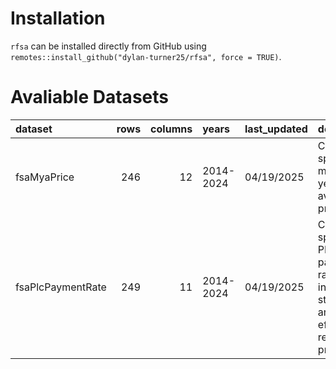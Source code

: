 
<!-- README.md is generated from README.Rmd. Please edit that file -->

# Installation

`rfsa` can be installed directly from GitHub using
`remotes::install_github("dylan-turner25/rfsa", force = TRUE)`.

# Avaliable Datasets

| dataset | rows | columns | years | last_updated | description |
|:---|---:|---:|:---|:---|:---|
| fsaMyaPrice | 246 | 12 | 2014-2024 | 04/19/2025 | Commodity specific marketing year average prices. |
| fsaPlcPaymentRate | 249 | 11 | 2014-2024 | 04/19/2025 | Commodity specific PLC payment rates including statutory and effective reference prices. |
